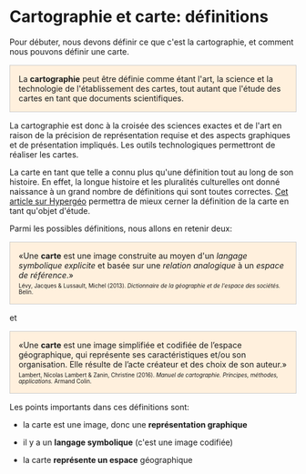 # Cartographie et carte: définitions

Pour débuter, nous devons définir ce que c'est la cartographie, et comment nous pouvons définir une carte.

<div style="border: 1px solid #ccc; padding: 15px; margin: 15px 0; background-color: #fff0dd;">
La <b>cartographie</b> peut être définie comme étant l'art, la science et la technologie de l'établissement des cartes, tout autant que l'étude des cartes en tant que documents scientifiques.
</div>

La cartographie est donc à la croisée des sciences exactes et de l'art en raison de la précision de représentation requise et des aspects graphiques et de présentation impliqués. Les outils technologiques permettront de réaliser les cartes.

La carte en tant que telle a connu plus qu'une définition tout au long de son histoire. En effet, la longue histoire et les pluralités culturelles ont donné naissance à un grand nombre de définitions qui sont toutes correctes. [Cet article sur Hypergéo](http://www.hypergeo.eu/spip.php?article266) permettra de mieux cerner la définition de la carte en tant qu'objet d'étude.

Parmi les possibles définitions, nous allons en retenir deux:

<div style="border: 1px solid #ccc; padding: 15px; margin: 15px 0; background-color: #fff0dd;">
  «Une <b>carte</b> est une image construite au moyen d'un <i>langage symbolique explicite</i> et basée sur une <i>relation analogique</i> à un <i>espace de référence</i>.»
  <div style="font-size: 70%; margin-top: 5px;">Lévy, Jacques & Lussault, Michel (2013). <i>Dictionnaire de la géographie et de l'espace des sociétés.</i> Belin.</div>
</div>

et

<div style="border: 1px solid #ccc; padding: 15px; margin: 15px 0; background-color: #fff0dd;">
«Une <b>carte</b> est une image simplifiée et codifiée de l’espace 
géographique, qui représente ses caractéristiques et/ou son 
organisation. Elle résulte de l’acte créateur et des choix de son auteur.»
  <div style="font-size: 70%; margin-top: 5px;">Lambert, Nicolas Lambert & Zanin, Christine (2016). <i>Manuel de cartographie. Principes, méthodes, applications.</i> Armand Colin.</div>
</div>

Les points importants dans ces définitions sont:

- la carte est une image, donc une **représentation graphique**

- il y a un **langage symbolique** (c'est une image codifiée)

- la carte **représente un espace** géographique

